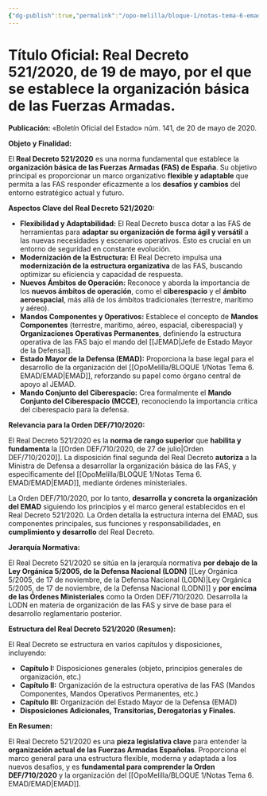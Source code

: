 ```yaml
---
{"dg-publish":true,"permalink":"/opo-melilla/bloque-1/notas-tema-6-emad/real-decreto-521-2020-de-19-de-mayo/"}
---
```


# **Título Oficial:** Real Decreto 521/2020, de 19 de mayo, por el que se establece la organización básica de las Fuerzas Armadas.


**Publicación:** «Boletín Oficial del Estado» núm. 141, de 20 de mayo de 2020.

**Objeto y Finalidad:**

El **Real Decreto 521/2020** es una norma fundamental que establece la **organización básica de las Fuerzas Armadas (FAS) de España**.  Su objetivo principal es proporcionar un marco organizativo **flexible y adaptable** que permita a las FAS responder eficazmente a los **desafíos y cambios** del entorno estratégico actual y futuro.

**Aspectos Clave del Real Decreto 521/2020:**

*   **Flexibilidad y Adaptabilidad:**  El Real Decreto busca dotar a las FAS de herramientas para **adaptar su organización de forma ágil y versátil** a las nuevas necesidades y escenarios operativos.  Esto es crucial en un entorno de seguridad en constante evolución.
*   **Modernización de la Estructura:**  El Real Decreto impulsa una **modernización de la estructura organizativa** de las FAS, buscando optimizar su eficiencia y capacidad de respuesta.
*   **Nuevos Ámbitos de Operación:**  Reconoce y aborda la importancia de los **nuevos ámbitos de operación**, como el **ciberespacio** y el **ámbito aeroespacial**,  más allá de los ámbitos tradicionales (terrestre, marítimo y aéreo).
*   **Mandos Componentes y Operativos:**  Establece el concepto de **Mandos Componentes** (terrestre, marítimo, aéreo, espacial, ciberespacial) y **Organizaciones Operativas Permanentes**,  definiendo la estructura operativa de las FAS bajo el mando del [[JEMAD\|Jefe de Estado Mayor de la Defensa]].
*   **Estado Mayor de la Defensa (EMAD):**  Proporciona la base legal para el desarrollo de la organización del [[OpoMelilla/BLOQUE 1/Notas Tema 6. EMAD/EMAD\|EMAD]],  reforzando su papel como órgano central de apoyo al JEMAD.
*   **Mando Conjunto del Ciberespacio:**  Crea formalmente el **Mando Conjunto del Ciberespacio (MCCE)**,  reconociendo la importancia crítica del ciberespacio para la defensa.

**Relevancia para la Orden DEF/710/2020:**

El Real Decreto 521/2020 es la **norma de rango superior** que **habilita y fundamenta** la [[Orden DEF/710/2020, de 27 de julio\|Orden DEF/710/2020]].  La disposición final segunda del Real Decreto **autoriza** a la Ministra de Defensa a desarrollar la organización básica de las FAS, y específicamente del [[OpoMelilla/BLOQUE 1/Notas Tema 6. EMAD/EMAD\|EMAD]], mediante órdenes ministeriales.

La Orden DEF/710/2020, por lo tanto, **desarrolla y concreta la organización del EMAD** siguiendo los principios y el marco general establecidos en el Real Decreto 521/2020.  La Orden detalla la estructura interna del EMAD, sus componentes principales, sus funciones y responsabilidades, en **cumplimiento y desarrollo** del Real Decreto.

**Jerarquía Normativa:**

El Real Decreto 521/2020 se sitúa en la jerarquía normativa **por debajo de la Ley Orgánica 5/2005, de la Defensa Nacional (LODN)** [[Ley Orgánica 5/2005, de 17 de noviembre, de la Defensa Nacional (LODN)\|Ley Orgánica 5/2005, de 17 de noviembre, de la Defensa Nacional (LODN)]] y **por encima de las Órdenes Ministeriales** como la Orden DEF/710/2020.  Desarrolla la LODN en materia de organización de las FAS y sirve de base para el desarrollo reglamentario posterior.

**Estructura del Real Decreto 521/2020 (Resumen):**

El Real Decreto se estructura en varios capítulos y disposiciones, incluyendo:

*   **Capítulo I:** Disposiciones generales (objeto, principios generales de organización, etc.)
*   **Capítulo II:**  Organización de la estructura operativa de las FAS (Mandos Componentes, Mandos Operativos Permanentes, etc.)
*   **Capítulo III:** Organización del Estado Mayor de la Defensa (EMAD)
*   **Disposiciones Adicionales, Transitorias, Derogatorias y Finales.**

**En Resumen:**

El Real Decreto 521/2020 es una **pieza legislativa clave** para entender la **organización actual de las Fuerzas Armadas Españolas**.  Proporciona el marco general para una estructura flexible, moderna y adaptada a los nuevos desafíos, y es **fundamental para comprender la Orden DEF/710/2020** y la organización del [[OpoMelilla/BLOQUE 1/Notas Tema 6. EMAD/EMAD\|EMAD]].
